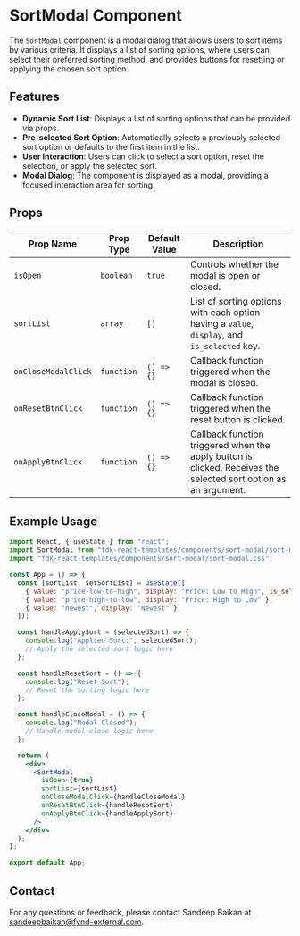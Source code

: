 # SortModal Component

The `SortModal` component is a modal dialog that allows users to sort items by various criteria. It displays a list of sorting options, where users can select their preferred sorting method, and provides buttons for resetting or applying the chosen sort option.

## Features
- **Dynamic Sort List**: Displays a list of sorting options that can be provided via props.
- **Pre-selected Sort Option**: Automatically selects a previously selected sort option or defaults to the first item in the list.
- **User Interaction**: Users can click to select a sort option, reset the selection, or apply the selected sort.
- **Modal Dialog**: The component is displayed as a modal, providing a focused interaction area for sorting.

## Props

| Prop Name             | Prop Type        | Default Value     | Description                                                                 |
|-----------------------|------------------|-------------------|-----------------------------------------------------------------------------|
| `isOpen`              | `boolean`        | `true`            | Controls whether the modal is open or closed.                               |
| `sortList`            | `array`          | `[]`              | List of sorting options with each option having a `value`, `display`, and `is_selected` key. |
| `onCloseModalClick`   | `function`       | `() => {}`        | Callback function triggered when the modal is closed.                       |
| `onResetBtnClick`     | `function`       | `() => {}`        | Callback function triggered when the reset button is clicked.               |
| `onApplyBtnClick`     | `function`       | `() => {}`        | Callback function triggered when the apply button is clicked. Receives the selected sort option as an argument. |

## Example Usage

```jsx
import React, { useState } from "react";
import SortModal from "fdk-react-templates/components/sort-modal/sort-modal";
import "fdk-react-templates/components/sort-modal/sort-modal.css";

const App = () => {
  const [sortList, setSortList] = useState([
    { value: "price-low-to-high", display: "Price: Low to High", is_selected: true },
    { value: "price-high-to-low", display: "Price: High to Low" },
    { value: "newest", display: "Newest" },
  ]);

  const handleApplySort = (selectedSort) => {
    console.log("Applied Sort:", selectedSort);
    // Apply the selected sort logic here
  };

  const handleResetSort = () => {
    console.log("Reset Sort");
    // Reset the sorting logic here
  };

  const handleCloseModal = () => {
    console.log("Modal Closed");
    // Handle modal close logic here
  };

  return (
    <div>
      <SortModal
        isOpen={true}
        sortList={sortList}
        onCloseModalClick={handleCloseModal}
        onResetBtnClick={handleResetSort}
        onApplyBtnClick={handleApplySort}
      />
    </div>
  );
};

export default App;

```

## Contact

For any questions or feedback, please contact Sandeep Baikan at [sandeepbaikan@fynd-external.com](mailto:sandeepbaikan@fynd-external.com).